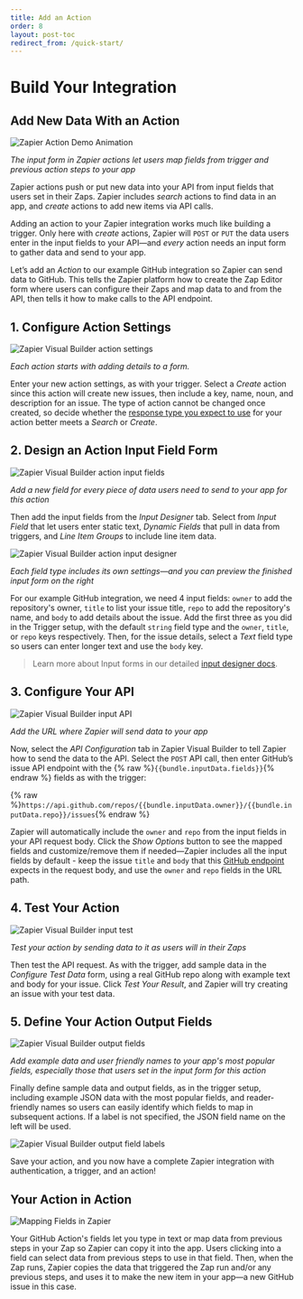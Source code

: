 ```yaml
---
title: Add an Action
order: 8
layout: post-toc
redirect_from: /quick-start/
---
```


# Build Your Integration

## Add New Data With an Action

![Zapier Action Demo Animation](https://cdn.zappy.app/7160a6ce9b11c9427cceb1b7241016cc.gif)

_The input form in Zapier actions let users map fields from trigger and previous action steps to your app_

Zapier actions push or put new data into your API from input fields that users set in their Zaps. Zapier includes *search* actions to find data in an app, and *create* actions to add new items via API calls.

Adding an action to your Zapier integration works much like building a trigger. Only here with *create* actions, Zapier will `POST` or `PUT` the data users enter in the input fields to your API—and *every* action needs an input form to gather data and send to your app.

Let’s add an _Action_ to our example GitHub integration so Zapier can send data to GitHub. This tells the Zapier platform how to create the Zap Editor form where users can configure their Zaps and map data to and from the API, then tells it how to make calls to the API endpoint.

## 1. Configure Action Settings

![Zapier Visual Builder action settings](https://cdn.zappy.app/35d98d82cc88d3dc5451f07f14143e34.png)

_Each action starts with adding details to a form._

Enter your new action settings, as with your trigger. Select a _Create_ action since this action will create new issues, then include a key, name, noun, and description for an issue. The type of action cannot be changed once created, so decide whether the [response type you expect to use](https://platform.zapier.com/docs/faq#what-response-type-does-zapier-expect) for your action better meets a _Search_ or _Create_. 

## 2. Design an Action Input Field Form

![Zapier Visual Builder action input fields](https://cdn.zappy.app/2726149681f334bf2f8822a1ed7a0c14.png)

_Add a new field for every piece of data users need to send to your app for this action_

Then add the input fields from the _Input Designer_ tab. Select from _Input Field_ that let users enter static text, _Dynamic Fields_ that pull in data from triggers, and _Line Item Groups_ to include line item data.

![Zapier Visual Builder action input designer](https://cdn.zappy.app/3ebd6387ae198e7c9d30e758809fa81c.png)

_Each field type includes its own settings—and you can preview the finished input form on the right_

For our example GitHub integration, we need 4 input fields: `owner` to add the repository's owner, `title` to list your issue title, `repo` to add the repository's name, and `body` to add details about the issue. Add the first three as you did in the Trigger setup, with the default `string` field type and the `owner`, `title`, or `repo` keys respectively. Then, for the issue details, select a _Text_ field type so users can enter longer text and use the `body` key.

> Learn more about Input forms in our detailed [input designer docs](https://platform.zapier.com/docs/input-designer).

## 3. Configure Your API

![Zapier Visual Builder input API](https://cdn.zappy.app/b797baa659d703d3d029b82619e08edd.png)

_Add the URL where Zapier will send data to your app_

Now, select the _API Configuration_ tab in Zapier Visual Builder to tell Zapier how to send the data to the API. Select the `POST` API call, then enter GitHub’s issue API endpoint with the {% raw %}`{{bundle.inputData.fields}}`{% endraw %} fields as with the trigger:

{% raw %}`https://api.github.com/repos/{{bundle.inputData.owner}}/{{bundle.inputData.repo}}/issues`{% endraw %}

Zapier will automatically include the `owner` and `repo` from the input fields in your API request body. Click the *Show Options* button to see the mapped fields and customize/remove them if needed—Zapier includes all the input fields by default - keep the issue `title` and `body` that this [GitHub endpoint](https://docs.github.com/en/rest/issues/issues?apiVersion=2022-11-28#create-an-issue) expects in the request body, and use the `owner` and `repo` fields in the URL path.

## 4. Test Your Action

![Zapier Visual Builder input test](https://cdn.zappy.app/b678a3d2400780a31091c28d31d0e3cf.png)

_Test your action by sending data to it as users will in their Zaps_

Then test the API request. As with the trigger, add sample data  in the *Configure Test Data* form, using a real GitHub repo along with example text and body for your issue. Click *Test Your Result*, and Zapier will try creating an issue with your test data.

## 5. Define Your Action Output Fields

![Zapier Visual Builder output fields](https://cdn.zappy.app/6056088fe66e6fd0264f9c7db0f089f5.png)

_Add example data and user friendly names to your app's most popular fields, especially those that users set in the input form for this action_

Finally define sample data and output fields, as in the trigger setup, including example JSON data with the most popular fields, and reader-friendly names so users can easily identify which fields to map in subsequent actions. If a label is not specified, the JSON field name on the left will be used. 

![Zapier Visual Builder output field labels](https://cdn.zappy.app/ce33633bc7d987f701d1ae838d8ad70f.png)

Save your action, and you now have a complete Zapier integration with authentication, a trigger, and an action!

## Your Action in Action

![Mapping Fields in Zapier](https://cdn.zappy.app/6bd1765cafb09592dbfe73f306840437.gif)

Your GitHub Action's fields let you type in text or map data from previous steps in your Zap so Zapier can copy it into the app. Users clicking into a field can select data from previous steps to use in that field. Then, when the Zap runs, Zapier copies the data that triggered the Zap run and/or any previous steps, and uses it to make the new item in your app—a new GitHub issue in this case.
